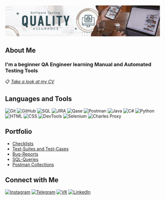 ![Header](https://github.com/Diana-2604/diana-2604/blob/main/assets/banner.gif)

## About Me

### I'm a beginner QA Engineer learning Manual and Automated Testing Tools

📋 [*Take a look at my CV*](https://drive.google.com/file/d/16XxVzBZ-m_TmSJ6OAlG9UcC5CoLaeSp2/view?usp=sharing)

## Languages and Tools

![Git](https://img.shields.io/badge/-Git-161B22?style=for-the-badge&logo=git)
![GitHub](https://img.shields.io/badge/-GitHub-161B22?style=for-the-badge&logo=github)
![SQL](https://img.shields.io/badge/-SQL-161B22?style=for-the-badge&logo=mysql)
![JIRA](https://img.shields.io/badge/-Jira-161B22?style=for-the-badge&logo=jirasoftware&logoColor=2480F7)
![Qase](https://img.shields.io/badge/-Qase-161B22?style=for-the-badge&logo=quora&logoColor=483E9B)
![Postman](https://img.shields.io/badge/-Postman-161B22?style=for-the-badge&logo=postman)
![Java](https://img.shields.io/badge/-Java-161B22?style=for-the-badge&logo=oracle&logoColor=E60303)
![C#](https://img.shields.io/badge/-C_Sharp-161B22?style=for-the-badge&logo=csharp&logoColor=943CAC)
![Python](https://img.shields.io/badge/-Python-161B22?style=for-the-badge&logo=python)
![HTML](https://img.shields.io/badge/-HTML-161B22?style=for-the-badge&logo=html5)
![CSS](https://img.shields.io/badge/-CSS-161B22?style=for-the-badge&logo=css3&logoColor=2662E9)
![DevTools](https://img.shields.io/badge/-DevTools-161B22?style=for-the-badge&logo=googlechrome)
![Selenium](https://img.shields.io/badge/-Selenium-161B22?style=for-the-badge&logo=selenium)
![Charles Proxy](https://img.shields.io/badge/-Charles_Proxy-161B22?style=for-the-badge&logo=charlesproxy)


## Portfolio
* [Checklists](https://github.com/Diana-2604/Portfolio/tree/main/Checklists)
* [Test-Suites and Test-Cases](https://github.com/Diana-2604/Portfolio/tree/main/Test%20Cases)
* [Bug-Reports](https://github.com/Diana-2604/Portfolio/tree/main/Bug%20Reports)
* [SQL-Queries](https://github.com/Diana-2604/Portfolio/tree/main/SQL-Queries)
* [Postman Collections](https://github.com/Diana-2604/Portfolio/tree/main/Postman)

## Connect with Me

[![Instagram](https://img.shields.io/badge/-Instagram-161B22?style=social&logo=Instagram)](https://www.instagram.com/dianka_kds98/)
[![Telegram](https://img.shields.io/badge/-Telegram-161B22?style=social&logo=telegram)](https://t.me/DiankaK)
[![VK](https://img.shields.io/badge/-VK-161B22?style=social&logo=VK&logoColor=4F7DB3)](https://vk.com/miracle_dina)
[![LinkedIn](https://img.shields.io/badge/-LinkedIn-161B22?style=social&logo=linkedin&logoColor=007BB6)](https://www.linkedin.com/in/dianakirillova/)
